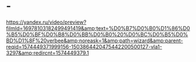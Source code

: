 # -
https://yandex.ru/video/preview?filmId=16978103182499491419&amp;text=%D0%B7%D0%B0%D1%86%D0%B5%D0%BF%D0%B8%D0%BB%D0%B0%20%D0%BC%D0%B5%D0%BD%D1%8F%20verbee&amp;noreask=1&amp;path=wizard&amp;parent-reqid=1574449371999156-1503864420475442200500127-vla1-3297&amp;redircnt=1574449379.1
